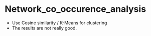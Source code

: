 # Network_co_occurence_analysis

* Use Cosine similarity / K-Means for clustering
* The results are not really good. 

